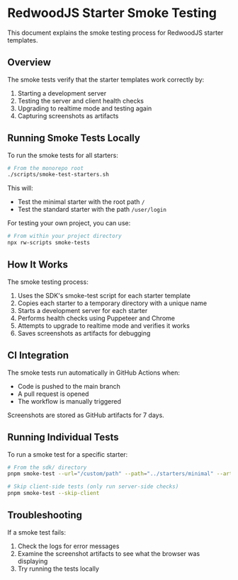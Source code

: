 # RedwoodJS Starter Smoke Testing

This document explains the smoke testing process for RedwoodJS starter templates.

## Overview

The smoke tests verify that the starter templates work correctly by:

1. Starting a development server
2. Testing the server and client health checks
3. Upgrading to realtime mode and testing again
4. Capturing screenshots as artifacts

## Running Smoke Tests Locally

To run the smoke tests for all starters:

```sh
# From the monorepo root
./scripts/smoke-test-starters.sh
```

This will:

- Test the minimal starter with the root path `/`
- Test the standard starter with the path `/user/login`

For testing your own project, you can use:

```sh
# From within your project directory
npx rw-scripts smoke-tests
```

## How It Works

The smoke testing process:

1. Uses the SDK's smoke-test script for each starter template
2. Copies each starter to a temporary directory with a unique name
3. Starts a development server for each starter
4. Performs health checks using Puppeteer and Chrome
5. Attempts to upgrade to realtime mode and verifies it works
6. Saves screenshots as artifacts for debugging

## CI Integration

The smoke tests run automatically in GitHub Actions when:

- Code is pushed to the main branch
- A pull request is opened
- The workflow is manually triggered

Screenshots are stored as GitHub artifacts for 7 days.

## Running Individual Tests

To run a smoke test for a specific starter:

```sh
# From the sdk/ directory
pnpm smoke-test --url="/custom/path" --path="../starters/minimal" --artifact-dir="./my-artifacts"

# Skip client-side tests (only run server-side checks)
pnpm smoke-test --skip-client
```

## Troubleshooting

If a smoke test fails:

1. Check the logs for error messages
2. Examine the screenshot artifacts to see what the browser was displaying
3. Try running the tests locally
